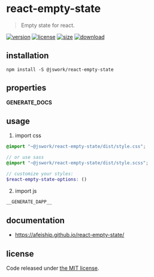 # react-empty-state
> Empty state for react.

[![version][version-image]][version-url]
[![license][license-image]][license-url]
[![size][size-image]][size-url]
[![download][download-image]][download-url]

## installation
```shell
npm install -S @jswork/react-empty-state
```

## properties
__GENERATE_DOCS__

## usage
1. import css
  ```scss
  @import "~@jswork/react-empty-state/dist/style.css";

  // or use sass
  @import "~@jswork/react-empty-state/dist/style.scss";

  // customize your styles:
  $react-empty-state-options: ()
  ```
2. import js
  ```js
__GENERATE_DAPP__
  ```

## documentation
- https://afeiship.github.io/react-empty-state/


## license
Code released under [the MIT license](https://github.com/afeiship/react-empty-state/blob/master/LICENSE.txt).

[version-image]: https://img.shields.io/npm/v/@jswork/react-empty-state
[version-url]: https://npmjs.org/package/@jswork/react-empty-state

[license-image]: https://img.shields.io/npm/l/@jswork/react-empty-state
[license-url]: https://github.com/afeiship/react-empty-state/blob/master/LICENSE.txt

[size-image]: https://img.shields.io/bundlephobia/minzip/@jswork/react-empty-state
[size-url]: https://github.com/afeiship/react-empty-state/blob/master/dist/react-empty-state.min.js

[download-image]: https://img.shields.io/npm/dm/@jswork/react-empty-state
[download-url]: https://www.npmjs.com/package/@jswork/react-empty-state
